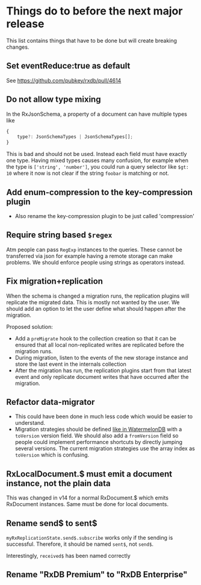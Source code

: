 # Things do to before the next major release

This list contains things that have to be done but will create breaking changes.


## Set eventReduce:true as default

See https://github.com/pubkey/rxdb/pull/4614

## Do not allow type mixing

In the RxJsonSchema, a property of a document can have multiple types like

```ts
{
    type?: JsonSchemaTypes | JsonSchemaTypes[];
}
```

This is bad and should not be used. Instead each field must have exactly one type.
Having mixed types causes many confusion, for example when the type is `['string', 'number']`,
you could run a query selector like `$gt: 10` where it now is not clear if the string `foobar` is matching or not.


## Add enum-compression to the key-compression plugin
- Also rename the key-compression plugin to be just called 'compression'


## Require string based `$regex`

Atm people can pass `RegExp` instances to the queries. These cannot be transferred via json for example having a remote storage
can make problems. We should enforce people using strings as operators instead.


## Fix migration+replication
When the schema is changed a migration runs, the replication plugins will replicate the migrated data. This is mostly not wanted by the user. We should add an option to let the user define what should happen after the migration.

Proposed solution:

- Add a `preMigrate` hook to the collection creation so that it can be ensured that all local non-replicated writes are replicated before the migration runs.
- During migration, listen to the events of the new storage instance and store the last event in the internals collection
- After the migration has run, the replication plugins start from that latest event and only replicate document writes that have occurred after the migration.

## Refactor data-migrator

 - This could have been done in much less code which would be easier to understand.
 - Migration strategies should be defined [like in WatermelonDB](https://nozbe.github.io/WatermelonDB/Advanced/Migrations.html) with a `toVersion` version field. We should also add a `fromVersion` field so people could implement performance shortcuts by directly jumping several versions. The current migration strategies use the array index as `toVersion` which is confusing.

## RxLocalDocument.$ must emit a document instance, not the plain data

This was changed in v14 for a normal RxDocument.$ which emits RxDocument instances. Same must be done for local documents.
 
## Rename send$ to sent$

`myRxReplicationState.send$.subscribe` works only if the sending is successful. Therefore, it should be named `sent$`, not `send$`.

Interestingly, `received$` has been named correctly


## Rename "RxDB Premium" to "RxDB Enterprise"
